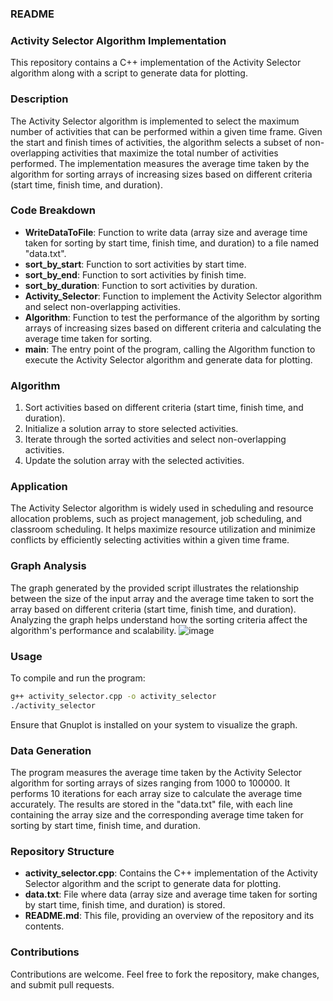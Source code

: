 ### README

### Activity Selector Algorithm Implementation

This repository contains a C++ implementation of the Activity Selector algorithm along with a script to generate data for plotting.

### Description

The Activity Selector algorithm is implemented to select the maximum number of activities that can be performed within a given time frame. Given the start and finish times of activities, the algorithm selects a subset of non-overlapping activities that maximize the total number of activities performed. The implementation measures the average time taken by the algorithm for sorting arrays of increasing sizes based on different criteria (start time, finish time, and duration).

### Code Breakdown

- **WriteDataToFile**: Function to write data (array size and average time taken for sorting by start time, finish time, and duration) to a file named "data.txt".
- **sort_by_start**: Function to sort activities by start time.
- **sort_by_end**: Function to sort activities by finish time.
- **sort_by_duration**: Function to sort activities by duration.
- **Activity_Selector**: Function to implement the Activity Selector algorithm and select non-overlapping activities.
- **Algorithm**: Function to test the performance of the algorithm by sorting arrays of increasing sizes based on different criteria and calculating the average time taken for sorting.
- **main**: The entry point of the program, calling the Algorithm function to execute the Activity Selector algorithm and generate data for plotting.

### Algorithm

1. Sort activities based on different criteria (start time, finish time, and duration).
2. Initialize a solution array to store selected activities.
3. Iterate through the sorted activities and select non-overlapping activities.
4. Update the solution array with the selected activities.

### Application

The Activity Selector algorithm is widely used in scheduling and resource allocation problems, such as project management, job scheduling, and classroom scheduling. It helps maximize resource utilization and minimize conflicts by efficiently selecting activities within a given time frame.

### Graph Analysis

The graph generated by the provided script illustrates the relationship between the size of the input array and the average time taken to sort the array based on different criteria (start time, finish time, and duration). Analyzing the graph helps understand how the sorting criteria affect the algorithm's performance and scalability.
![image](https://github.com/ayushMishra464/Design-and-Analysis-of-Algorithms/assets/158063230/b84f7b2b-8c65-4ec4-a3f6-c0b1ed8e7e1c)

### Usage

To compile and run the program:
```bash
g++ activity_selector.cpp -o activity_selector
./activity_selector
```
Ensure that Gnuplot is installed on your system to visualize the graph.

### Data Generation

The program measures the average time taken by the Activity Selector algorithm for sorting arrays of sizes ranging from 1000 to 100000. It performs 10 iterations for each array size to calculate the average time accurately. The results are stored in the "data.txt" file, with each line containing the array size and the corresponding average time taken for sorting by start time, finish time, and duration.

### Repository Structure

- **activity_selector.cpp**: Contains the C++ implementation of the Activity Selector algorithm and the script to generate data for plotting.
- **data.txt**: File where data (array size and average time taken for sorting by start time, finish time, and duration) is stored.
- **README.md**: This file, providing an overview of the repository and its contents.

### Contributions

Contributions are welcome. Feel free to fork the repository, make changes, and submit pull requests.


